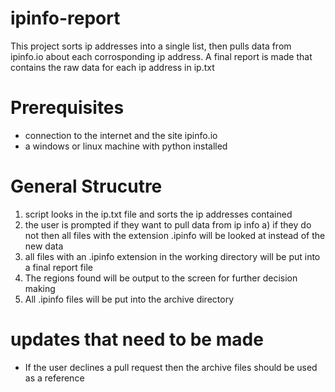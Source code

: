 # ipinfo-report
This project sorts ip addresses into a single list, then pulls data from ipinfo.io about each corrosponding ip address. A final report is made that contains the raw data for each ip address in ip.txt


# Prerequisites
- connection to the internet and the site ipinfo.io
- a windows or linux machine with python installed

# General Strucutre
1) script looks in the ip.txt file and sorts the ip addresses contained
2) the user is prompted if they want to pull data from ip info
  a) if they do not then all files with the extension .ipinfo will be looked at instead of the new data
4) all files with an .ipinfo extension in the working directory will be put into a final report file
5) The regions found will be output to the screen for further decision making
6) All .ipinfo files will be put into the archive directory


# updates that need to be made
- If the user declines a pull request then the archive files should be used as a reference

